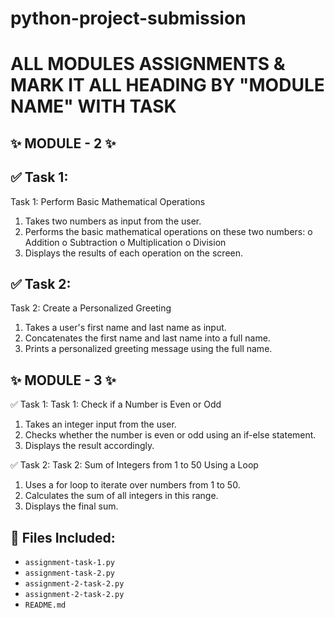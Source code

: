 # python-project-submission
# ALL MODULES ASSIGNMENTS & MARK IT ALL HEADING BY "MODULE NAME" WITH TASK

## ✨ MODULE - 2 ✨
## ✅ Task 1:
Task 1: Perform Basic Mathematical Operations

1.  Takes two numbers as input from the user.
2.  Performs the basic mathematical operations on these two numbers:
o	Addition
o	Subtraction
o	Multiplication
o	Division
3.  Displays the results of each operation on the screen.


## ✅ Task 2:
Task 2: Create a Personalized Greeting

1.  Takes a user's first name and last name as input.
2.  Concatenates the first name and last name into a full name.
3.  Prints a personalized greeting message using the full name.

## ✨ MODULE - 3 ✨
✅ Task 1:
Task 1: Check if a Number is Even or Odd

1. 	Takes an integer input from the user.
2. 	Checks whether the number is even or odd using an if-else statement.
3. 	Displays the result accordingly.


✅ Task 2:
Task 2: Sum of Integers from 1 to 50 Using a Loop
 
1.   Uses a for loop to iterate over numbers from 1 to 50.
2.   Calculates the sum of all integers in this range.
3.   Displays the final sum.




## 📁 Files Included:
- `assignment-task-1.py`
- `assignment-task-2.py`
- `assignment-2-task-2.py`
- `assignment-2-task-2.py`
- `README.md`
